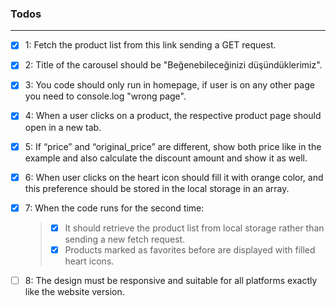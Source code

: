 ### Todos
---
- [x] 1: Fetch the product list from this link sending a GET request.
- [x] 2: Title of the carousel should be "Beğenebileceğinizi düşündüklerimiz".
- [x] 3: You code should only run in homepage, if user is on any other page you need to console.log "wrong page". 

- [x] 4: When a user clicks on a product, the respective product page should open in a new tab.

- [x] 5: If “price” and “original_price” are different, show both price like in the example and also calculate the discount amount and show it as well. 

- [x] 6: When user clicks on the heart icon should fill it with orange color, and this preference should be stored in the local storage in an array.

- [x] 7: When the code runs for the second time: 
  > - [X] It should retrieve the product list from local storage rather than sending a new fetch request. 
  > - [x] Products marked as favorites before are displayed with filled heart icons. 
  
- [ ] 8: The design must be responsive and suitable for all platforms exactly like the website version.